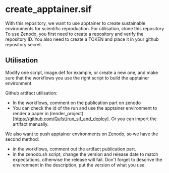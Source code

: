 # create_apptainer.sif
With this repository, we want to use apptainer to create sustainable environments for scientific reproduction.
For utilisation, clone this repository
To use Zenodo, you first need to create a repository and verify the repository ID. You also need to create a TOKEN and place it in your github repository secret.


## Utilisation

Modify one script, image.def for example, or create a new one, and make sure that the workflows you use the right script to build the apptainer environment.

Github artifact utilisation: 

- In the workflows, comment on the publication part on zenodo
- You can check the id of the run and use the apptainer environment to render a paper in (render_project)[https://github.com/Qufst/run_sif_and_deploy]. Or you can import the artifact manually.

We also want to push apptainer environments on Zenodo, so we have the second method:

- in the workflows, comment out the artifact publication part.
- in the zenodo.sh script, change the version and release date to match expectations, otherwise the release will fail. Don't forget to descrive the environment in the description, put the version of what you use. 